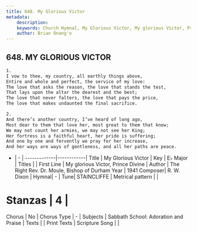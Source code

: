 ```yaml
---
title: 648. My Glorious Victor
metadata:
    description: 
    keywords: Church Hymnal, My Glorious Victor, My glorious Victor, Prince Divine, 
    author: Brian Onang'o
---
```



## 648. MY GLORIOUS VICTOR

```txt
1.
I vow to thee, my country, all earthly things above,
Entire and whole and perfect, the service of my love:
The love that asks the reason, the love that stands the test,
That lays upon the altar the dearest and the best;
The love that never falters, the love that pays the price,
The love that makes undaunted the final sacrifice.

2.
And there’s another country, I’ve heard of long ago,
Most dear to them that love her, most great to them that know;
We may not count her armies, we may not see her King;
Her fortress is a faithful heart, her pride is suffering;
And one by one and fervently we pray for her increase,
And her ways are ways of gentleness, and all her paths are peace.
```

- |   -  |
-------------|------------|
Title | My Glorious Victor |
Key | E♭ Major |
Titles |  |
First Line | My glorious Victor, Prince Divine |
Author | The Right Rev. Dr. Moule, Bishop of Durham
Year | 1941
Composer| R. W. Dixon |
Hymnal|  - |
Tune| STAINCLIFFE |
Metrical pattern | |
# Stanzas | 4 |
Chorus | No |
Chorus Type | - |
Subjects | Sabbath School: Adoration and Praise |
Texts |  |
Print Texts | 
Scripture Song |  |
  
